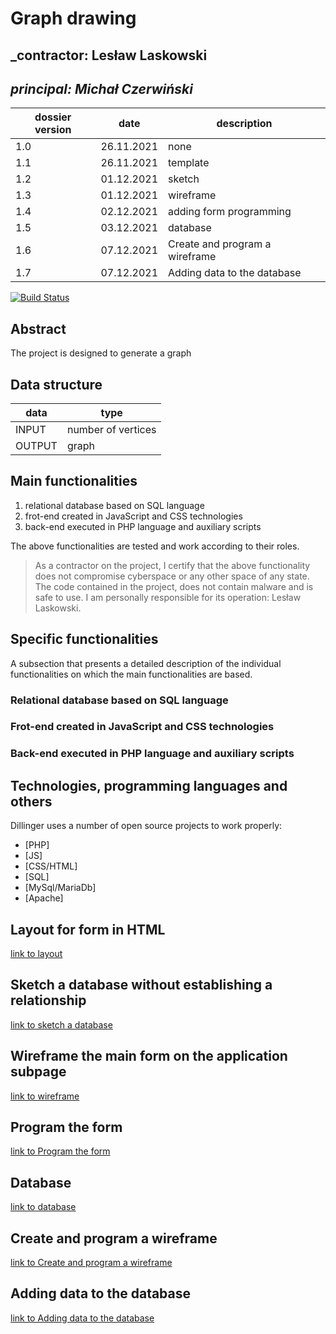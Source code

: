# Graph drawing

## _contractor: Lesław Laskowski
## _principal: Michał Czerwiński_


| dossier version | date | description |
| ------ | ------ | ------ |
| 1.0 | 26.11.2021 | none |
|1.1| 26.11.2021 | template |
|1.2|01.12.2021|sketch|
|1.3|01.12.2021|wireframe|
|1.4|02.12.2021|adding form programming|
|1.5|03.12.2021|database|
|1.6|07.12.2021|Create and program a wireframe|
|1.7|07.12.2021|Adding data to the database|

[![Build Status](https://travis-ci.org/joemccann/dillinger.svg?branch=master)](https://travis-ci.org/joemccann/dillinger)

## Abstract 
The project is designed to generate a graph

## Data structure

| data | type |
| ------ | ------ |
| INPUT | number of vertices |
| OUTPUT | graph |

## Main functionalities

1. relational database based on SQL language
1. frot-end created in JavaScript and CSS technologies
1. back-end executed in PHP language and auxiliary scripts

The above functionalities are tested and work according to their roles.

> As a contractor on the project, I certify that the above functionality 
> does not compromise cyberspace or any other space of any state. 
> The code contained in the project, does not contain malware and is safe to use. 
> I am personally responsible for its operation: Lesław Laskowski.

## Specific functionalities

A subsection that presents a detailed description of the individual functionalities on which the main functionalities are based.

### Relational database based on SQL language

### Frot-end created in JavaScript and CSS technologies

### Back-end executed in PHP language and auxiliary scripts

## Technologies, programming languages and others

Dillinger uses a number of open source projects to work properly:

- [PHP]
- [JS]
- [CSS/HTML]
- [SQL]
- [MySql/MariaDb]
- [Apache]

## Layout for form in HTML

[link to layout][form]
 
 [form]: <https://github.com/Michal3456/4cti/blob/main/10/sprites/Untitled%20Diagram.png>
 
 ## Sketch a database without establishing a relationship

[link to sketch a database][db]

 [db]: <https://github.com/Michal3456/4cti/blob/main/10/sprites/Diagram(4).PNG>
 
 ## Wireframe the main form on the application subpage

[link to wireframe][wireframe]

[wireframe]: <https://github.com/Michal3456/4cti/blob/main/10/sprites/wireframe.PNG>
## Program the form
[link to Program the form][form1]

[form1]: <https://github.com/Michal3456/4cti/blob/main/10/main/form.html>

## Database
[link to database][database]

[database]: <https://github.com/Michal3456/4cti/blob/main/10/database/graf.sql>

## Create and program a wireframe
[link to Create and program a wireframe][creat]

[creat]: <https://github.com/Michal3456/4cti/blob/main/10/main/zad10.html>

## Adding data to the database
[link to Adding data to the database][base]

[base]: <https://github.com/Michal3456/4cti/blob/main/10/database/sqldate.sql>
